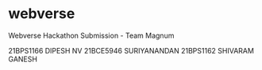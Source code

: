 # webverse
Webverse Hackathon Submission - Team Magnum

21BPS1166 DIPESH NV 
21BCE5946 SURIYANANDAN
21BPS1162 SHIVARAM GANESH
